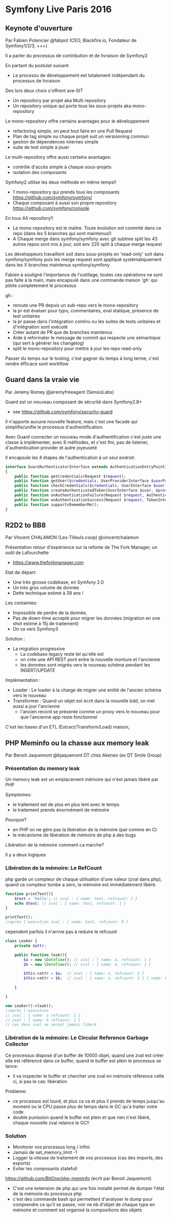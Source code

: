 # Symfony Live Paris 2016

## Keynote d'ouverture
Par Fabien Potencier @fabpot (CEO, Blackfire.io, Fondateur de Symfony1/2/3, +++)

Il a parler du processus de contribution et de livraison de Symfony2

En partant du postulat suivant:
  * Le processu de développement est totalement indépendant du processus de livraison

Des lors deux choix s'offrent ave GIT
  * Un repository par projet aka Multi repository
  * Un repository unique qui porte tous les sous-projets aka mono-repository

Le mono-repository offre certains avantages pour le développement
  * refactoring simple, on peut tout faire en une Pull Request
  * Plan de tag simple ou chaque projet suit un versionning commun
  * gestion de dépendences internes simple
  * suite de test simple à jouer

Le multi-repository offre aussi certains avantages:
  * contrôle d'accès simple à chaque sous-projets
  * isolation des composants

Symfony2 utilise les deux méthode en même temps!!
  * 1 mono-repository qui prends tous les composants https://github.com/symfony/symfony/
  * Chaque composant à aussi son propre repository https://github.com/symfony/console

En tous 44 repository!!
  * Le mono-repository est le maitre. Toute évolution est commité dans ce repo (dans les 5 branches qui sont maintenus!)
  * A Chaque merge dans symfony/symfony avec git subtree split les 43 autres repos sont mis à jour, soit env 220 split à chaque merge request

Les développeurs travaillent soit dans sous-projets en 'read-only' soit dans symfony/symfony
puis les merge request sont appliqué systématiquement dans les X branches maintenus symfony/symfony

Fabien à souligné l'importance de l'outillage, toutes ces opérations ne sont pas faite à la main,
mais encapsulé dans une commande maison 'gh' qui pilote completement le processus

gh :
  * reroute une PR depuis un sub-repo vers le mono-repository
  * la pr est évaluer pour typo, commentaires, eval statique, présence de test unitaires
  * la pr passe dans l'intégration continu ou les suites de tests unitaires et d'intégration sont exécuté
  * Créer autant de PR que de branches maintenus
  * Aide à reformater le message de commit qui respecte une sémantique (qui sert à générer les changelog)
  * split le mono-repository pour mettre à jour les repo read-only

Passer du temps sur le tooling, c'est gagner du temps à long terme, c'est rendre éfficace sont workflow

## Guard dans la vraie vie
Par Jeremy Romey @jeremyfreeagent (SensioLabs)

Guard est un nouveau composant de sécurité dans Symfony2.8+
  * see https://github.com/symfony/security-guard

Il n'apporte aucune nouvelle feature, mais c'est une facade qui simplifie/unifie
le processus d'authentification.

Avec Guard connecter un nouveau mode d'authentification c'est juste une classe à implémenter,
avec 6 méthodes, et c'est fini, pas de listener, d'authentication provider et autre joyeuseté

Il encapsule les 4 étapes de l'authentication à un seul endroit:

```php
interface GuardAuthenticatorInterface extends AuthenticationEntryPointInterface
{
    public function getCredentials(Request $request);
    public function getUser($credentials, UserProviderInterface $userProvider);
    public function checkCredentials($credentials, UserInterface $user);
    public function createAuthenticatedToken(UserInterface $user, $providerKey);
    public function onAuthenticationFailure(Request $request, AuthenticationException $exception);
    public function onAuthenticationSuccess(Request $request, TokenInterface $token, $providerKey);
    public function supportsRememberMe();
}
```

## R2D2 to BB8
Par Vincent CHALAMON (Les-Tilleuls.coop) @vincentchalamon

Présentation retour d'expérience sur la refonte de The Fork Manager, un outil de Lafourchette
  * https://www.theforkmanager.com

Etat de départ:
  * Une très grosse codebase, en Symfony 2.0
  * Un très gros volume de donnée
  * Dette technique estimé à 38 ans !

Les containtes:
  * Impossible de perdre de la donnée,
  * Pas de down-time accepté pour migrer les données (migration en one shot estimé à 15j de traitement)
  * On va vers Symfony3

Solution :
  * La migration progressive
    * La codebase legacy reste tel qu'elle est
    * on crée une API REST pont entre la nouvelle monture et l'ancienne
    * les données sont migrés vers le nouveau schéma pendant les INSERT/UPDATE

Implémentation :
  * Loader : Le loader à la charge de migrer une entité de l'ancien schéma vers le nouveau
  * Transformer : Quand un objet est écrit dans la nouvelle bdd, on met aussi a jour l'ancienne
    * l'ancien record se présente comme un proxy vers le nouveau pour que l'ancienne app reste fonctionnel

 C'est les bases d'un ETL (Extract/Transform/Load) maison,


## PHP Meminfo ou la chasse aux memory leak
Par Benoit Jaquemont @bjaquemont DT chez Akeneo (ex DT Smile Group)

### Présentation du memory leak

Un memory leak est un emplacement mémoire qui n'est jamais libéré par PHP

Symptomes:
  * le traitement est de plus en plus lent avec le temps
  * le traitement prends énormément de mémoire

Pourquoi?
  * en PHP on ne gére pas la libération de la mémoire (par comme en C)
  * le mécanisme de libération de mémoire de php à des bugs


Libération de la mémoire comment ca marche?

Il y a deux logiques

###  Libération de la mémoire: Le RefCount
php garde un compteur de chaque utilisation d'une valeur (zval dans php), quand ce compteur tombe a zero, la mémoire est immédiatement libéré.

```php
function printText(){
    $text = 'hello'; // zval : { name: text, refcount: 1 }
    echo $text; // zval : { name: text, refcount: 1 }
}

printText();
//après l'execution zval : { name: text, refcount: 0 }
```

cependent parfois il n'arrive pas à reduire le refcount

```php
class Leaker {
    private $attr;

    public function leak(){
        $a = new \DateTime(); // zval : { name: a, refcount: 1 }
        $b = new \DateTime(); // zval : { name: b, refcount: 1 }

        $this->attr = $a;  // zval : { name: a, refcount: 2 }
        $this->attr = $b;  // zval : { name: a, refcount: 2 } { name: b, refcount: 2 } php n'a pas détecté la réaffectation

    }

}

new Leaker()->leak();
//après l'execution
// zval : { name: a refcount: 1 }
// zval : { name: b refcount: 1 }
// ces deux zval ne seront jamais libéré
```

### Libération de la mémoire: Le Circular Reference Garbage Collector

Ce processus dispose d'un buffer de 10000 objet, quand une zval est créer elle est
référencé dans ce buffer, quand le buffer est plein le processus se lance:
  * il va inspecter le buffer et chercher une zval en mémoire référence celle ci, si pas le cas: libération

Probleme:
  * ce processus est lourd, et plus ca va et plus il prends de temps jusqu'au moment ou le CPU passe plus de temps dans le GC qu'a traiter votre code
  * double punission quand le buffer est plein et que rien n'est libéré, chaque nouvelle zval relance le GC!!

### Solution
  * Monitorer vos processus long / infini
  * Jamais de set_memory_limit -1
  * Logger la vitesse de traitement de vos processus (cas des imports, des exports)
  * Eviter les composants statefull

https://github.com/BitOne/php-meminfo (écrit par Benoit Jaquemont)

  * C'est une extension de php qui une fois installé permet de dumper l'état de la mémoire du processus php
  * c'est des commande bash qui permettent d'analyser le dump pour comprendre ce qu'il se passe, voir ne nb d'objet de chaque type en mémoire et comment est organisé la compositions des objets
